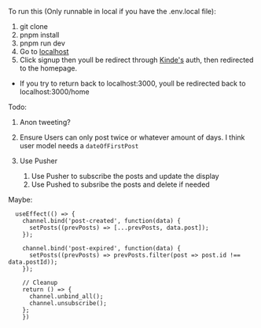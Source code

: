 To run this (Only runnable in local if you have the .env.local file):

1. git clone
2. pnpm install
3. pnpm run dev
4. Go to [localhost](http://localhost:3000)
5. Click signup then youll be redirect through [Kinde's](https://kinde.com/) auth, then redirected to the homepage.

- If you try to return back to localhost:3000, youll be redirected back to localhost:3000/home

Todo:

1. Anon tweeting?
2. Ensure Users can only post twice or whatever amount of days. I think user model needs a `dateOfFirstPost`

3. Use Pusher
   1. Use Pusher to subscribe the posts and update the display
   2. Use Pushed to subsribe the posts and delete if needed

Maybe:

```
  useEffect(() => {
    channel.bind('post-created', function(data) {
      setPosts((prevPosts) => [...prevPosts, data.post]);
    });

    channel.bind('post-expired', function(data) {
      setPosts((prevPosts) => prevPosts.filter(post => post.id !== data.postId));
    });

    // Cleanup
    return () => {
      channel.unbind_all();
      channel.unsubscribe();
    };
    })
```
